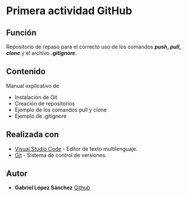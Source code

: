 # Primera actividad GitHub

## Función
Repositorio de repaso para el correcto uso de los comandos __*push*, *pull*,\
*clone*__ y el archivo __*.gitignore*__.

## Contenido
Manual explicativo de
* Instalación de Git
* Creación de repositorios
* Ejemplo de los comandos pull y clone
* Ejemplo de .gitignore

## Realizada con 
* [Visual Studio Code](https://code.visualstudio.com/) - Editor de texto multilenguaje.
* [Git](https://git-scm.com/) - Sistema de control de versiones.


## Autor 
* **Gabriel López Sánchez**
    [Github](https://github.com/lopezsanchezgabriel2)
